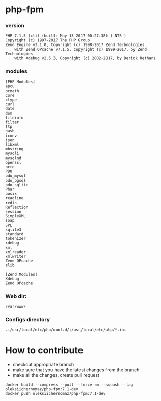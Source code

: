 # php-fpm

### version
```
PHP 7.1.5 (cli) (built: May 13 2017 00:27:38) ( NTS )
Copyright (c) 1997-2017 The PHP Group
Zend Engine v3.1.0, Copyright (c) 1998-2017 Zend Technologies
    with Zend OPcache v7.1.5, Copyright (c) 1999-2017, by Zend Technologies
    with Xdebug v2.5.3, Copyright (c) 2002-2017, by Derick Rethans
```

### modules

```
[PHP Modules]
apcu
bcmath
Core
ctype
curl
date
dom
fileinfo
filter
ftp
hash
iconv
json
libxml
mbstring
mysqli
mysqlnd
openssl
pcre
PDO
pdo_mysql
pdo_pgsql
pdo_sqlite
Phar
posix
readline
redis
Reflection
session
SimpleXML
soap
SPL
sqlite3
standard
tokenizer
xdebug
xml
xmlreader
xmlwriter
Zend OPcache
zlib

[Zend Modules]
Xdebug
Zend OPcache
```

### Web dir:
```/var/www/```

### Configs directory
```
.:/usr/local/etc/php/conf.d/:/usr/local/etc/php/*.ini
```

# How to contribute

- checkout appropriate branch
- make sure that you have the latest changes from the branch
- make all the changes, create pull request

```
docker build --compress --pull --force-rm --squash --tag oleksiichernomaz/php-fpm:7.1-dev .
docker push oleksiichernomaz/php-fpm:7.1-dev
```